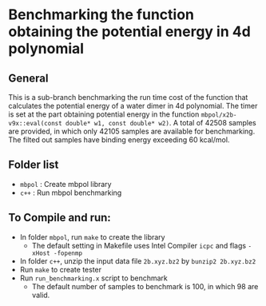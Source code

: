 # Benchmarking the function obtaining the potential energy in 4d polynomial 

## General
This is a sub-branch benchmarking the run time cost of the function that calculates the potential energy of a water dimer in 4d polynomial.
The timer is set at the part obtaining potential energy in the function `mbpol/x2b-v9x::eval(const double* w1, const double* w2)`.
A total of 42508 samples are provided, in which only 42105 samples are available for benchmarking. The filted out samples have binding energy exceeding 60 kcal/mol. 

## Folder list
- `mbpol`                          : Create mbpol library
- `c++`                            : Run mbpol benchmarking

## To Compile and run:
   - In folder `mbpol`, run `make` to create the library
        - The default setting in Makefile uses Intel Compiler `icpc` and flags `-xHost -fopenmp`
   - In folder `c++`, unzip the input data file `2b.xyz.bz2` by `bunzip2 2b.xyz.bz2`
   - Run `make` to create tester
   - Run `run_benchmarking.x` script to benchmark
        - The default number of samples to benchmark is 100, in which 98 are valid.


